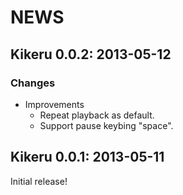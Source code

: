 # NEWS

## Kikeru 0.0.2: 2013-05-12

### Changes

  * Improvements
    * Repeat playback as default.
    * Support pause keybing "space".

## Kikeru 0.0.1: 2013-05-11

Initial release!
